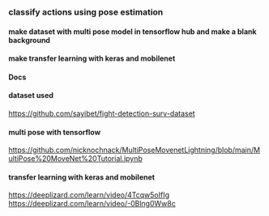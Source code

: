 ### classify actions using pose estimation
#### make dataset with multi pose model in tensorflow hub and make a blank background
#### make transfer learning with keras and mobilenet
#### Docs
#### dataset used 
https://github.com/sayibet/fight-detection-surv-dataset
#### multi pose with tensorflow
https://github.com/nicknochnack/MultiPoseMovenetLightning/blob/main/MultiPose%20MoveNet%20Tutorial.ipynb
#### transfer learning with keras and mobilenet
https://deeplizard.com/learn/video/4Tcqw5oIfIg
https://deeplizard.com/learn/video/-0Blng0Ww8c
